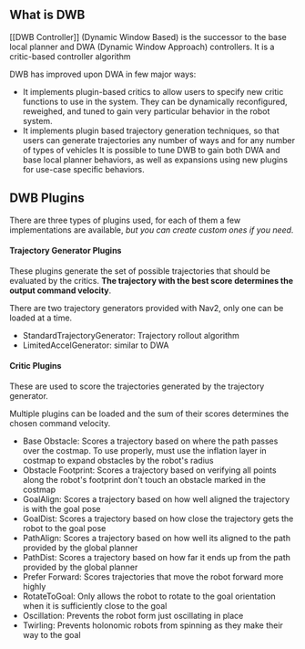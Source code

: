## What is DWB

[[DWB Controller]] (Dynamic Window Based) is the successor to the base local planner and DWA (Dynamic Window Approach) controllers. It is a critic-based controller algorithm

DWB has improved upon DWA in few major ways:
- It implements plugin-based critics to allow users to specify new critic functions to use in the system. They can be dynamically reconfigured, reweighed, and tuned to gain very particular behavior in the robot system.
- It implements plugin based trajectory generation techniques, so that users can generate trajectories any number of ways and for any number of types of vehicles
It is possible to tune DWB to gain both DWA and base local planner behaviors, as well as expansions using new plugins for use-case specific behaviors. 

## DWB Plugins

There are three types of plugins used, for each of them a few implementations are available, *but you can create custom ones if you need.*

#### Trajectory Generator Plugins

These plugins generate the set of possible trajectories that should be evaluated by the critics. **The trajectory with the best score determines the output command velocity**.

There are two trajectory generators provided with Nav2, only one can be loaded at a time.
- StandardTrajectoryGenerator: Trajectory rollout algorithm
- LimitedAccelGenerator: similar to DWA

#### Critic Plugins

These are used to score the trajectories generated by the trajectory generator. 

Multiple plugins can be loaded and the sum of their scores determines the chosen command velocity.

- Base Obstacle: Scores a trajectory based on where the path passes over the costmap. To use properly, must use the inflation layer in costmap to expand obstacles by the robot's radius
- Obstacle Footprint: Scores a trajectory based on verifying all points along the robot's footprint don't touch an obstacle marked in the costmap
- GoalAlign: Scores a trajectory based on how well aligned the trajectory is with the goal pose
- GoalDist: Scores a trajectory based on how close the trajectory gets the robot to the goal pose
- PathAlign: Scores a trajectory based on how well its aligned to the path provided by the global planner
- PathDist: Scores a trajectory based on how far it ends up from the path provided by the global planner
- Prefer Forward: Scores trajectories that move the robot forward more highly
- RotateToGoal: Only allows the robot to rotate to the goal orientation when it is sufficiently close to the goal
- Oscillation: Prevents the robot form just oscillating in place
- Twirling: Prevents holonomic robots from spinning as they make their way to the goal